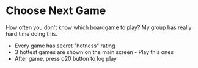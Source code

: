 # Choose Next Game

How often you don't know which boardgame to play? My group has really hard time doing this. 

- Every game has secret "hotness" rating
- 3 hottest games are shown on the main screen - Play this ones
- After game, press d20 button to log play
